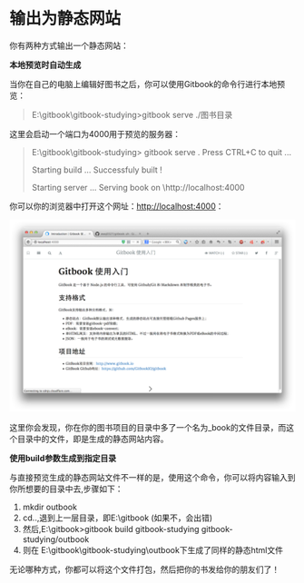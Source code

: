 # 输出为静态网站

你有两种方式输出一个静态网站：

**本地预览时自动生成**

当你在自己的电脑上编辑好图书之后，你可以使用Gitbook的命令行进行本地预览：

>E:\gitbook\gitbook-studying>gitbook serve ./图书目录

这里会启动一个端口为4000用于预览的服务器：

>E:\gitbook\gitbook-studying> gitbook serve .
Press CTRL+C to quit ...
>
>Starting build ...
Successfuly built !
>
>Starting server ...
Serving book on \http://localhost:4000

你可以你的浏览器中打开这个网址：<http://localhost:4000>：

![](./yl.png)

这里你会发现，你在你的图书项目的目录中多了一个名为_book的文件目录，而这个目录中的文件，即是生成的静态网站内容。

**使用build参数生成到指定目录**

与直接预览生成的静态网站文件不一样的是，使用这个命令，你可以将内容输入到你所想要的目录中去,步骤如下：

1. mkdir outbook
2. cd..,退到上一层目录，即E:\gitbook (如果不，会出错)
3. 然后,E:\gitbook>gitbook build gitbook-studying gitbook-studying/outbook
4. 则在 E:\gitbook\gitbook-studying\outbook下生成了同样的静态html文件

无论哪种方式，你都可以将这个文件打包，然后把你的书发给你的朋友们了！
